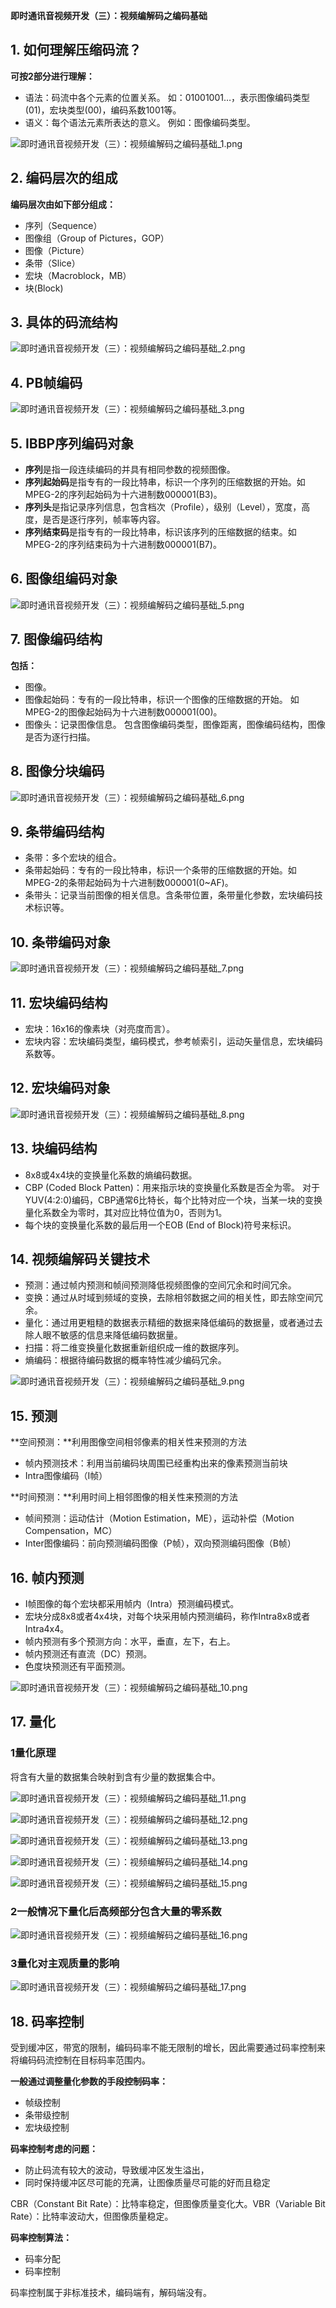 **即时通讯音视频开发（三）：视频编解码之编码基础**

## 1. 如何理解压缩码流？


**可按2部分进行理解：**



- 语法：码流中各个元素的位置关系。
  如：01001001…，表示图像编码类型(01)，宏块类型(00)，编码系数1001等。
- 语义：每个语法元素所表达的意义。
  例如：图像编码类型。



![即时通讯音视频开发（三）：视频编解码之编码基础_1.png](imgs/100546diiig6dikvvdgy65.png)



## 2. 编码层次的组成


**编码层次由如下部分组成：**



- 序列（Sequence）
- 图像组（Group of Pictures，GOP）
- 图像（Picture）
- 条带（Slice）
- 宏块（Macroblock，MB）
- 块(Block)



## 3. 具体的码流结构



![即时通讯音视频开发（三）：视频编解码之编码基础_2.png](imgs/100745g7rp7d0zr7u0k7dh.png)



## 4. PB帧编码



![即时通讯音视频开发（三）：视频编解码之编码基础_3.png](imgs/101223qm68p1ql9lcc6qmn.png)



## 5. IBBP序列编码对象



- **序列**是指一段连续编码的并具有相同参数的视频图像。
- **序列起始码**是指专有的一段比特串，标识一个序列的压缩数据的开始。如MPEG-2的序列起始码为十六进制数000001(B3)。
- **序列头**是指记录序列信息，包含档次（Profile），级别（Level），宽度，高度，是否是逐行序列，帧率等内容。
- **序列结束码**是指专有的一段比特串，标识该序列的压缩数据的结束。如MPEG-2的序列结束码为十六进制数000001(B7)。

## 6. 图像组编码对象



![即时通讯音视频开发（三）：视频编解码之编码基础_5.png](imgs/101527zlmosudtvfhmlzs7.png)



## 7. 图像编码结构


**包括：**

- 图像。
- 图像起始码：专有的一段比特串，标识一个图像的压缩数据的开始。
  如MPEG-2的图像起始码为十六进制数000001(00)。
- 图像头：记录图像信息。
  包含图像编码类型，图像距离，图像编码结构，图像是否为逐行扫描。

## 8. 图像分块编码



![即时通讯音视频开发（三）：视频编解码之编码基础_6.png](imgs/101741x6r6rr0eddj0z6eh.png)



## 9. 条带编码结构



- 条带：多个宏块的组合。
- 条带起始码：专有的一段比特串，标识一个条带的压缩数据的开始。如MPEG-2的条带起始码为十六进制数000001(0~AF)。
- 条带头：记录当前图像的相关信息。含条带位置，条带量化参数，宏块编码技术标识等。

## 10. 条带编码对象



![即时通讯音视频开发（三）：视频编解码之编码基础_7.png](imgs/102009ktoaznaitb6iiivn.png)



## 11. 宏块编码结构



- 宏块：16x16的像素块（对亮度而言）。
- 宏块内容：宏块编码类型，编码模式，参考帧索引，运动矢量信息，宏块编码系数等。

## 12. 宏块编码对象



![即时通讯音视频开发（三）：视频编解码之编码基础_8.png](imgs/102328p4rb88sb9k9s1bvg.png)



## 13. 块编码结构



- 8x8或4x4块的变换量化系数的熵编码数据。
- CBP (Coded Block Patten)：用来指示块的变换量化系数是否全为零。
  对于YUV(4:2:0)编码，CBP通常6比特长，每个比特对应一个块，当某一块的变换量化系数全为零时，其对应比特位值为0，否则为1。
- 每个块的变换量化系数的最后用一个EOB (End of Block)符号来标识。

## 14. 视频编解码关键技术



- 预测：通过帧内预测和帧间预测降低视频图像的空间冗余和时间冗余。
- 变换：通过从时域到频域的变换，去除相邻数据之间的相关性，即去除空间冗余。
- 量化：通过用更粗糙的数据表示精细的数据来降低编码的数据量，或者通过去除人眼不敏感的信息来降低编码数据量。
- 扫描：将二维变换量化数据重新组织成一维的数据序列。
- 熵编码：根据待编码数据的概率特性减少编码冗余。



![即时通讯音视频开发（三）：视频编解码之编码基础_9.png](imgs/102504nnbzypnl2mar0ood.png)



## 15. 预测


**空间预测：**利用图像空间相邻像素的相关性来预测的方法

- 帧内预测技术：利用当前编码块周围已经重构出来的像素预测当前块
- Intra图像编码（I帧）


**时间预测：**利用时间上相邻图像的相关性来预测的方法

- 帧间预测：运动估计（Motion Estimation，ME），运动补偿（Motion Compensation，MC）
- Inter图像编码：前向预测编码图像（P帧），双向预测编码图像（B帧）

## 16. 帧内预测



- I帧图像的每个宏块都采用帧内（Intra）预测编码模式。
- 宏块分成8x8或者4x4块，对每个块采用帧内预测编码，称作Intra8x8或者Intra4x4。
- 帧内预测有多个预测方向：水平，垂直，左下，右上。
- 帧内预测还有直流（DC）预测。
- 色度块预测还有平面预测。



![即时通讯音视频开发（三）：视频编解码之编码基础_10.png](imgs/102652f1vtkdgt993j7rad.png)



## 17. 量化



### 1量化原理


将含有大量的数据集合映射到含有少量的数据集合中。



![即时通讯音视频开发（三）：视频编解码之编码基础_11.png](imgs/103023bzp1131pl555plc2.png)





![即时通讯音视频开发（三）：视频编解码之编码基础_12.png](imgs/103023rl55gkkpyy5jgz4m.png)





![即时通讯音视频开发（三）：视频编解码之编码基础_13.png](imgs/103024evm2zr1pmmppprq8.png)





![即时通讯音视频开发（三）：视频编解码之编码基础_14.png](imgs/103024hmxem82khg8hkhyk.png)





![即时通讯音视频开发（三）：视频编解码之编码基础_15.png](imgs/103024fy6glzlm7l8oz796.png)





### 2一般情况下量化后高频部分包含大量的零系数



![即时通讯音视频开发（三）：视频编解码之编码基础_16.png](imgs/103121q1s149s9mxmavags.png)





### 3量化对主观质量的影响



![即时通讯音视频开发（三）：视频编解码之编码基础_17.png](imgs/103155t9y92iuyi27b9zi2.png)



## 18. 码率控制


受到缓冲区，带宽的限制，编码码率不能无限制的增长，因此需要通过码率控制来将编码码流控制在目标码率范围内。

**一般通过调整量化参数的手段控制码率：**



- 帧级控制
- 条带级控制
- 宏块级控制


**码率控制考虑的问题：**

- 防止码流有较大的波动，导致缓冲区发生溢出，
- 同时保持缓冲区尽可能的充满，让图像质量尽可能的好而且稳定


CBR（Constant Bit Rate）：比特率稳定，但图像质量变化大。VBR（Variable Bit Rate）：比特率波动大，但图像质量稳定。

**码率控制算法：**

- 码率分配
- 码率控制


码率控制属于非标准技术，编码端有，解码端没有。
